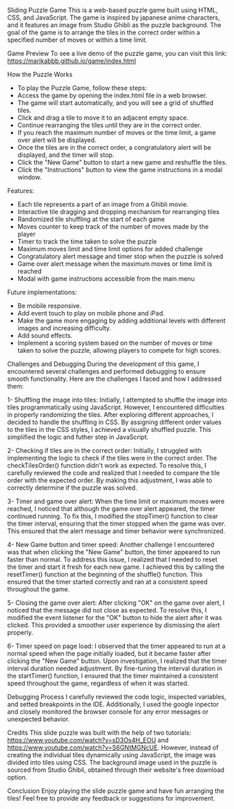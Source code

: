 Sliding Puzzle Game
This is a web-based puzzle game built using HTML, CSS, and JavaScript. The game is inspired by japanese anime characters, and it features an image from Studio Ghibli as the puzzle background. The goal of the game is to arrange the tiles in the correct order within a specified number of moves or within a time limit.


Game Preview
To see a live demo of the puzzle game, you can visit this link: https://marikabbb.github.io/game/index.html 

How the Puzzle Works
- To play the Puzzle Game, follow these steps:
- Access the game by opening the index.html file in a web browser.
- The game will start automatically, and you will see a grid of shuffled tiles.
- Click and drag a tile to move it to an adjacent empty space.
- Continue rearranging the tiles until they are in the correct order.
- If you reach the maximum number of moves or the time limit, a game over alert will be displayed.
- Once the tiles are in the correct order, a congratulatory alert will be displayed, and the timer will stop.
- Click the "New Game" button to start a new game and reshuffle the tiles.
- Click the "Instructions" button to view the game instructions in a modal window.


Features:
- Each tile represents a part of an image from a Ghibli movie. 
- Interactive tile dragging and dropping mechanism for rearranging tiles
- Randomized tile shuffling at the start of each game
- Moves counter to keep track of the number of moves made by the player
- Timer to track the time taken to solve the puzzle
- Maximum moves limit and time limit options for added challenge
- Congratulatory alert message and timer stop when the puzzle is solved
- Game over alert message when the maximum moves or time limit is reached
- Modal with game instructions accessible from the main menu


Future implementations:
- Be mobile responsive.
- Add event touch to play on mobile phone and iPad.
- Make the game more engaging by adding additional levels with different images and increasing difficulty.
- Add sound effects.
- Implement a scoring system based on the number of moves or time taken to solve the puzzle, allowing players to compete for high scores.

Challenges and Debugging
During the development of this game, I encountered several challenges and performed debugging to ensure smooth functionality. Here are the challenges I faced and how I addressed them:

1- Shuffling the image into tiles: Initially, I attempted to shuffle the image into tiles programmatically using JavaScript. However, I encountered difficulties in properly randomizing the tiles. After exploring different approaches, I decided to handle the shuffling in CSS. By assigning different order values to the tiles in the CSS styles, I achieved a visually shuffled puzzle. This simplified the logic and futher step in JavaScript. 

2- Checking if tiles are in the correct order: Initially, I struggled with implementing the logic to check if the tiles were in the correct order. The checkTilesOrder() function didn't work as expected. To resolve this, I carefully reviewed the code and realized that I needed to compare the tile order with the expected order. By making this adjustment, I was able to correctly determine if the puzzle was solved.

3- Timer and game over alert: When the time limit or maximum moves were reached, I noticed that although the game over alert appeared, the timer continued running. To fix this, I modified the stopTimer() function to clear the timer interval, ensuring that the timer stopped when the game was over. This ensured that the alert message and timer behavior were synchronized.

4- New Game button and timer speed: Another challenge I encountered was that when clicking the "New Game" button, the timer appeared to run faster than normal. To address this issue, I realized that I needed to reset the timer and start it fresh for each new game. I achieved this by calling the resetTimer() function at the beginning of the shuffle() function. This ensured that the timer started correctly and ran at a consistent speed throughout the game.

5- Closing the game over alert: After clicking "OK" on the game over alert, I noticed that the message did not close as expected. To resolve this, I modified the event listener for the "OK" button to hide the alert after it was clicked. This provided a smoother user experience by dismissing the alert properly.

6- Timer speed on page load: I observed that the timer appeared to run at a normal speed when the page initially loaded, but it became faster after clicking the "New Game" button. Upon investigation, I realized that the timer interval duration needed adjustment. By fine-tuning the interval duration in the startTimer() function, I ensured that the timer maintained a consistent speed throughout the game, regardless of when it was started.

Debugging Process
I carefully reviewed the code logic, inspected variables, and setted breakpoints in the IDE. Additionally, I used the google inpector and closely monitored the browser console for any error messages or unexpected behavior.

Credits
This slide puzzle was built with the help of two tutorials: https://www.youtube.com/watch?v=sD3Os4H_EOU and https://www.youtube.com/watch?v=S6GNtMGNcUE. However, instead of creating the individual tiles dynamically using JavaScript, the image was divided into tiles using CSS. The background image used in the puzzle is sourced from Studio Ghibli, obtained through their website's free download option.

Conclusion
Enjoy playing the slide puzzle game and have fun arranging the tiles! Feel free to provide any feedback or suggestions for improvement.
